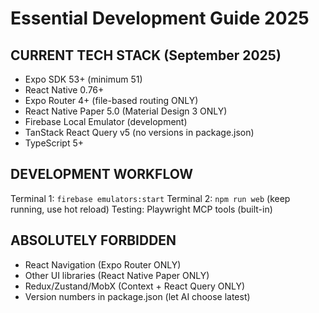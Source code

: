 # Essential Development Guide 2025

## CURRENT TECH STACK (September 2025)
- Expo SDK 53+ (minimum 51)
- React Native 0.76+
- Expo Router 4+ (file-based routing ONLY)
- React Native Paper 5.0 (Material Design 3 ONLY)
- Firebase Local Emulator (development)
- TanStack React Query v5 (no versions in package.json)
- TypeScript 5+

## DEVELOPMENT WORKFLOW
Terminal 1: `firebase emulators:start`
Terminal 2: `npm run web` (keep running, use hot reload)
Testing: Playwright MCP tools (built-in)

## ABSOLUTELY FORBIDDEN
- React Navigation (Expo Router ONLY)
- Other UI libraries (React Native Paper ONLY)
- Redux/Zustand/MobX (Context + React Query ONLY)
- Version numbers in package.json (let AI choose latest)

